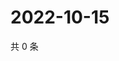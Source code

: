 # 2022-10-15

共 0 条

<!-- BEGIN WEIBO -->
<!-- 最后更新时间 Sat Oct 15 2022 06:19:13 GMT+0800 (China Standard Time) -->

<!-- END WEIBO -->
